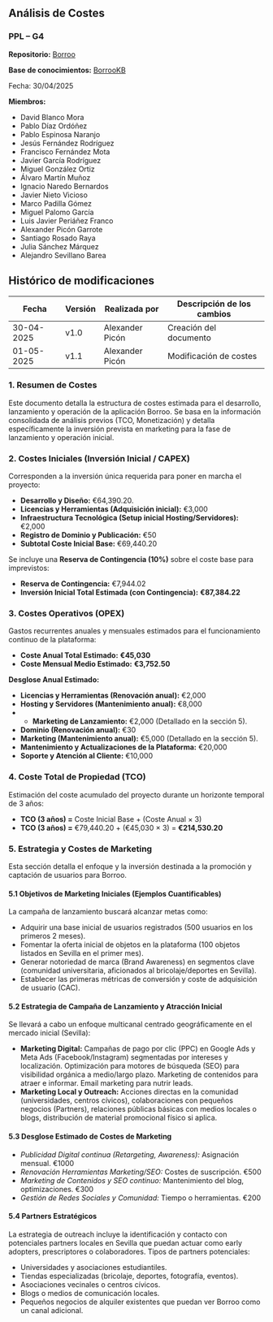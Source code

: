 
## Análisis de Costes

### PPL – G4

**Repositorio:** [Borroo](https://github.com/ISPP-2425-G4/borroo)

**Base de conocimientos:** [BorrooKB](https://borrookb.netlify.app/)

Fecha: 30/04/2025



**Miembros:**

- David Blanco Mora
- Pablo Díaz Ordóñez
- Pablo Espinosa Naranjo
- Jesús Fernández Rodríguez
- Francisco Fernández Mota
- Javier García Rodríguez
- Miguel González Ortiz
- Álvaro Martín Muñoz
- Ignacio Naredo Bernardos
- Javier Nieto Vicioso
- Marco Padilla Gómez
- Miguel Palomo García
- Luis Javier Periáñez Franco
- Alexander Picón Garrote
- Santiago Rosado Raya
- Julia Sánchez Márquez
- Alejandro Sevillano Barea

## **Histórico de modificaciones**

| Fecha      | Versión | Realizada por           | Descripción de los cambios |
| ---------- | ------- | ----------------------- | -------------------------- |
| 30-04-2025 | v1.0    | Alexander Picón         | Creación del documento     |
| 01-05-2025 | v1.1    | Alexander Picón         | Modificación de costes     |


### 1. Resumen de Costes

Este documento detalla la estructura de costes estimada para el desarrollo, lanzamiento y operación de la aplicación Borroo. Se basa en la información consolidada de análisis previos (TCO, Monetización) y detalla específicamente la inversión prevista en marketing para la fase de lanzamiento y operación inicial.

### 2. Costes Iniciales (Inversión Inicial / CAPEX)

Corresponden a la inversión única requerida para poner en marcha el proyecto:

* **Desarrollo y Diseño:** €64,390.20.
* **Licencias y Herramientas (Adquisición inicial):** €3,000
* **Infraestructura Tecnológica (Setup inicial Hosting/Servidores):** €2,000
* **Registro de Dominio y Publicación:** €50
* **Subtotal Coste Inicial Base:** €69,440.20

Se incluye una **Reserva de Contingencia (10%)** sobre el coste base para imprevistos:

* **Reserva de Contingencia:** €7,944.02
* **Inversión Inicial Total Estimada (con Contingencia):** **€87,384.22**

### 3. Costes Operativos (OPEX)

Gastos recurrentes anuales y mensuales estimados para el funcionamiento continuo de la plataforma:

* **Coste Anual Total Estimado:** **€45,030**
* **Coste Mensual Medio Estimado:** **€3,752.50**

**Desglose Anual Estimado:**
* **Licencias y Herramientas (Renovación anual):** €2,000
* **Hosting y Servidores (Mantenimiento anual):** €8,000
* * **Marketing de Lanzamiento:** €2,000 (Detallado en la sección 5).
* **Dominio (Renovación anual):** €30
* **Marketing (Mantenimiento anual):** €5,000 (Detallado en la sección 5).
* **Mantenimiento y Actualizaciones de la Plataforma:** €20,000
* **Soporte y Atención al Cliente:** €10,000

### 4. Coste Total de Propiedad (TCO)

Estimación del coste acumulado del proyecto durante un horizonte temporal de 3 años:

* **TCO (3 años) =** Coste Inicial Base + (Coste Anual × 3)
* **TCO (3 años) =** €79,440.20 + (€45,030 × 3) = **€214,530.20**

### 5. Estrategia y Costes de Marketing

Esta sección detalla el enfoque y la inversión destinada a la promoción y captación de usuarios para Borroo.

#### 5.1 Objetivos de Marketing Iniciales (Ejemplos Cuantificables)

La campaña de lanzamiento buscará alcanzar metas como:
* Adquirir una base inicial de usuarios registrados (500 usuarios en los primeros 2 meses).
* Fomentar la oferta inicial de objetos en la plataforma (100 objetos listados en Sevilla en el primer mes).
* Generar notoriedad de marca (Brand Awareness) en segmentos clave (comunidad universitaria, aficionados al bricolaje/deportes en Sevilla).
* Establecer las primeras métricas de conversión y coste de adquisición de usuario (CAC).

#### 5.2 Estrategia de Campaña de Lanzamiento y Atracción Inicial

Se llevará a cabo un enfoque multicanal centrado geográficamente en el mercado inicial (Sevilla):
* **Marketing Digital:** Campañas de pago por clic (PPC) en Google Ads y Meta Ads (Facebook/Instagram) segmentadas por intereses y localización. Optimización para motores de búsqueda (SEO) para visibilidad orgánica a medio/largo plazo. Marketing de contenidos para atraer e informar. Email marketing para nutrir leads.
* **Marketing Local y Outreach:** Acciones directas en la comunidad (universidades, centros cívicos), colaboraciones con pequeños negocios (Partners), relaciones públicas básicas con medios locales o blogs, distribución de material promocional físico si aplica.

#### 5.3 Desglose Estimado de Costes de Marketing

* *Publicidad Digital continua (Retargeting, Awareness):* Asignación mensual. €1000
* *Renovación Herramientas Marketing/SEO:* Costes de suscripción. €500
* *Marketing de Contenidos y SEO continuo:* Mantenimiento del blog, optimizaciones. €300
* *Gestión de Redes Sociales y Comunidad:* Tiempo o herramientas. €200

#### 5.4 Partners Estratégicos

La estrategia de outreach incluye la identificación y contacto con potenciales partners locales en Sevilla que puedan actuar como early adopters, prescriptores o colaboradores. Tipos de partners potenciales:
* Universidades y asociaciones estudiantiles.
* Tiendas especializadas (bricolaje, deportes, fotografía, eventos).
* Asociaciones vecinales o centros cívicos.
* Blogs o medios de comunicación locales.
* Pequeños negocios de alquiler existentes que puedan ver Borroo como un canal adicional.